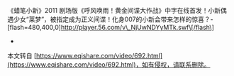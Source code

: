 《蜡笔小新》2011 剧场版《呼风唤雨！黄金间谍大作战》中字在线首发！小新偶遇少女“莱梦”，被指定成为正义间谍！化身007的小新会带来怎样的惊喜？-
\[flash=480,400,0\]http://player.56.com/v\_NjUwNDYyMTk.swf\[/flash\]

-

本文转自 [https://www.eqishare.com/video/692.html](https://www.eqishare.com/video/692.html)，如有侵权，请联系删除。
